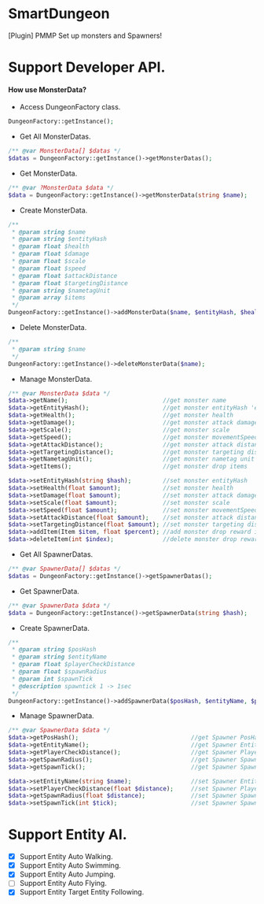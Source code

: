 # SmartDungeon
[Plugin] PMMP Set up monsters and Spawners!

# Support Developer API.

#### How use MonsterData?

* Access DungeonFactory class.
```php
DungeonFactory::getInstance();
```

* Get All MonsterDatas.
```php
/** @var MonsterData[] $datas */
$datas = DungeonFactory::getInstance()->getMonsterDatas();
```

* Get MonsterData.
```php
/** @var ?MonsterData $data */
$data = DungeonFactory::getInstance()->getMonsterData(string $name);
```

* Create MonsterData.
```php
/**
 * @param string $name
 * @param string $entityHash
 * @param float $health
 * @param float $damage
 * @param float $scale
 * @param float $speed
 * @param float $attackDistance
 * @param float $targetingDistance
 * @param string $nametagUnit
 * @param array $items
 */
DungeonFactory::getInstance()->addMonsterData($name, $entityHash, $health, $damage, $scale, $speed, $attackDistance, $targetingDistance, $nametagUnit, $items);
```

* Delete MonsterData.
```php
/**
 * @param string $name
 */
DungeonFactory::getInstance()->deleteMonsterData($name);
```

* Manage MonsterData.
```php
/** @var MonsterData $data */
$data->getName();                           //get monster name
$data->getEntityHash();                     //get monster entityHash 'ex) minecraft:zombie'
$data->getHealth();                         //get monster health
$data->getDamage();                         //get monster attack damage
$data->getScale();                          //get monster scale
$data->getSpeed();                          //get monster movementSpeed
$data->getAttackDistance();                 //get monster attack distance
$data->getTargetingDistance();              //get monster targeting distance
$data->getNametagUnit();                    //get monster nametag unit
$data->getItems();                          //get monster drop items

$data->setEntityHash(string $hash);         //set monster entityHash
$data->setHealth(float $amount);            //set monster health
$data->setDamage(float $amount);            //set monster attack damage
$data->setScale(float $amount);             //set monster scale
$data->setSpeed(float $amount);             //set monster movementSpeed
$data->setAttackDistance(float $amount);    //set monster attack distance
$data->setTargetingDistance(float $amount); //set monster targeting distance
$data->addItem(Item $item, float $percent); //add monster drop reward item
$data->deleteItem(int $index);              //delete monster drop reward item
```

* Get All SpawnerDatas.
```php
/** @var SpawnerData[] $datas */
$datas = DungeonFactory::getInstance()->getSpawnerDatas();
```

* Get SpawnerData.
```php
/** @var SpawnerData $data */
$data = DungeonFactory::getInstance()->getSpawnerData(string $hash);
```

* Create SpawnerData.
```php
/**
 * @param string $posHash
 * @param string $entityName
 * @param float $playerCheckDistance
 * @param float $spawnRadius
 * @param int $spawnTick
 * @description spawntick 1 -> 1sec
 */
DungeonFactory::getInstance()->addSpawnerData($posHash, $entityName, $playerCheckDistance, $spawnRadius, $spawnTick);
```

* Manage SpawnerData.
```php
/** @var SpawnerData $data */
$data->getPosHash();                                //get Spawner PosHash
$data->getEntityName();                             //get Spawner EntityName
$data->getPlayerCheckDistance();                    //get Spawner PlayerCheckDistance
$data->getSpawnRadius();                            //get Spawner SpawnRadius
$data->getSpawnTick();                              //get Spawner SpawnTick

$data->setEntityName(string $name);                 //set Spawner EntityName
$data->setPlayerCheckDistance(float $distance);     //set Spawner PlayerCheckDistance
$data->getSpawnRadius(float $distance);             //set Spawner SpawnRadius
$data->setSpawnTick(int $tick);                     //set Spawner SpawnTick
```

# Support Entity AI.

 * [x] Support Entity Auto Walking.
 * [x] Support Entity Auto Swimming.
 * [x] Support Entity Auto Jumping.
 * [ ] Support Entity Auto Flying.
 * [x] Support Entity Target Entity Following.
